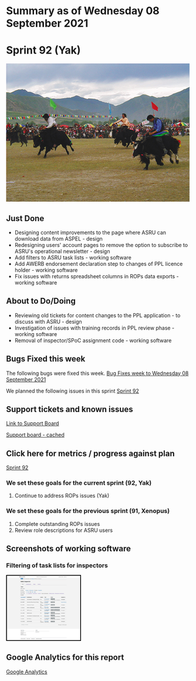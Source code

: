 # Summary as of Wednesday 08 September 2021 

# Sprint 92 (Yak)

![Yak racing](graphs/yak2.jpg)

## Just Done
* Designing content improvements to the page where ASRU can download data from ASPEL - design
* Redesigning users' account pages to remove the option to subscribe to ASRU's operational newsletter - design
* Add filters to ASRU task lists - working software
* Add AWERB endorsement declaration step to changes of PPL licence holder - working software
* Fix issues with returns spreadsheet columns in ROPs data exports - working software

## About to Do/Doing
* Reviewing old tickets for content changes to the PPL application - to discuss with ASRU - design
* Investigation of issues with training records in PPL review phase - working software
* Removal of inspector/SPoC assignment code - working software

## Bugs Fixed this week
The following bugs were fixed this week.
[Bug Fixes week to Wednesday 08 September 2021](graphs/bugs08092021.png)

We planned the following issues in this sprint 
[Sprint 92](graphs/sprint08092021.png)

## Support tickets and known issues
[Link to Support Board](https://collaboration.homeoffice.gov.uk/jira/secure/RapidBoard.jspa?rapidView=1717&selectedIssue=ASSB-253)

[Support board - cached](graphs/supportBoard08092021.png)

## Click here for metrics / progress against plan
[Sprint 92](graphs/progress08092021.png)


### We set these goals for the current sprint (92, Yak)
1) Continue to address ROPs issues (Yak)

### We set these goals for the previous sprint (91, Xenopus)
1) Complete outstanding ROPs issues 
2) Review role descriptions for ASRU users

## Screenshots of working software
### Filtering of task lists for inspectors
<a href="graphs/proto1_08092021.png"><img src="graphs/proto1_08092021.png" alt="HTML5 Icon" width="200" style="border:2px solid black"></a>
<br>


## Google Analytics for this report
[Google Analytics](graphs/GA08092021.png)

